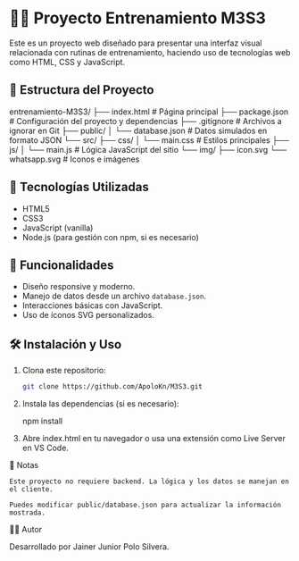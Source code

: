 # 🏋️‍♂️ Proyecto Entrenamiento M3S3

Este es un proyecto web diseñado para presentar una interfaz visual relacionada con rutinas de entrenamiento, haciendo uso de tecnologías web como HTML, CSS y JavaScript.

## 📁 Estructura del Proyecto

entrenamiento-M3S3/
├── index.html # Página principal
├── package.json # Configuración del proyecto y dependencias
├── .gitignore # Archivos a ignorar en Git
├── public/
│ └── database.json # Datos simulados en formato JSON
└── src/
├── css/
│ └── main.css # Estilos principales
├── js/
│ └── main.js # Lógica JavaScript del sitio
└── img/
├── icon.svg
└── whatsapp.svg # Iconos e imágenes


## 🚀 Tecnologías Utilizadas

- HTML5
- CSS3
- JavaScript (vanilla)
- Node.js (para gestión con npm, si es necesario)
  
## 🧠 Funcionalidades

- Diseño responsive y moderno.
- Manejo de datos desde un archivo `database.json`.
- Interacciones básicas con JavaScript.
- Uso de íconos SVG personalizados.

## 🛠️ Instalación y Uso

1. Clona este repositorio:

   ```bash
   git clone https://github.com/ApoloKn/M3S3.git

2. Instala las dependencias (si es necesario):

    npm install

3. Abre index.html en tu navegador o usa una extensión como Live Server en VS Code.

📌 Notas

    Este proyecto no requiere backend. La lógica y los datos se manejan en el cliente.

    Puedes modificar public/database.json para actualizar la información mostrada.

👨‍💻 Autor

Desarrollado por Jainer Junior Polo Silvera.